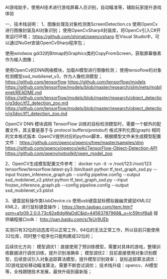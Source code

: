 AI游戏助手，使用AI技术进行游戏屏幕人员识别，自动瞄准等，辅助玩家提升游戏体验

一、技术栈说明：
1、图像处理及对象检测类ScreenDetection.cs
使用OpenCv进行图像封装及AI对象识别；
使用OpenCvSharp4封装库，将OpenCv引入C#开发运行环境；
https://github.com/shimat/opencvsharp
在Visual Studio中，可以通过NuGet安装OpenCvSharp程序包；

使用windwos gdi32的Bitmap的Graphics类的CopyFromScreen，获取屏幕像素作为输入图像；

使用OpenCv的DNN网络模块，加载AI模型进行图像检测；
使用tensoflow的对象检测模型ssd_mobilenet_v3，作为人像检测模型；
https://github.com/tensorflow
https://github.com/tensorflow/models
https://github.com/tensorflow/models/blob/master/research/slim/nets/mobilenet/README.md
https://github.com/tensorflow/models/blob/master/research/object_detection/g3doc/tf2_detection_zoo.md
https://github.com/tensorflow/models/blob/master/research/object_detection/g3doc/tf1_detection_zoo.md


OpenCV DNN 模块调用 TensorFlow 训练的目标检测模型时，需要一个额外的配置文件，其主要是基于与 protocol buffers(protobuf) 格式序列化图(graph) 相同的文本格式版本.
OpenCV提供对应的python脚本，根据模型文件来生成模型配置文件：
https://github.com/opencv/opencv/tree/master/samples/dnn
https://github.com/opencv/opencv/wiki/TensorFlow-Object-Detection-API
https://github.com/openvinotoolkit/open_model_zoo


2、OpenCV生成模型配置文件参考：
docker run -it -v /root/123:/root/123 tensorflow/tensorflow:latest-py3 /bin/bash
python tf_text_graph_ssd.py --input frozen_inference_graph.pb --config pipeline.config --output ssd_mobilenet_v2.pbtxt
python tf_text_graph_ssd.py --input frozen_inference_graph.pb --config pipeline.config --output ssd_mobilenet_v3.pbtxt


3、键盘鼠标操作类UsbDevice.cs
使用usb键盘鼠标模拟器幽灵键鼠KML02 KML2，进行鼠标键盘操作；
https://item.taobao.com/item.htm?spm=a1z09.2.0.0.73c82e8dgWaDdC&id=44563787968&_u=lc59tnif8a8
提供编程接口sdk：
http://pan.baidu.com/s/1kUr9UEb

实测只有32位的动态库可以正常工作，64位的无法正常工作，所以目前只能使用32位库，同时整个程序也只能构建成32位的；




后续优化方向：
模型调优1：直接使用了预训练模型，需要对具体的游戏，整理训练数据进行调优训练，提升识别准确率；
模型调优2：目前直接使用对象识别模型，后续尝试引入对象追踪算法模型，提升模型识别效率；
鼠标追踪算法调优：3D游戏鼠标移动瞄准算法，需要不断尝试调优；
技术栈升级：opencv、AI模型等，全栈跟随技术发展，最快升级到最新版；
